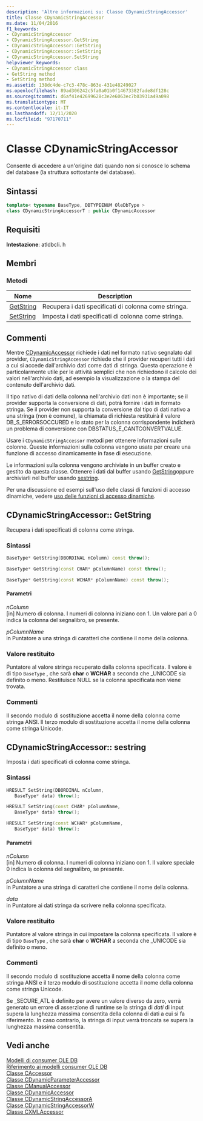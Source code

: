 ```yaml
---
description: 'Altre informazioni su: Classe CDynamicStringAccessor'
title: Classe CDynamicStringAccessor
ms.date: 11/04/2016
f1_keywords:
- CDynamicStringAccessor
- CDynamicStringAccessor.GetString
- CDynamicStringAccessor::GetString
- CDynamicStringAccessor::SetString
- CDynamicStringAccessor.SetString
helpviewer_keywords:
- CDynamicStringAccessor class
- GetString method
- SetString method
ms.assetid: 138dc4de-c7c3-478c-863e-431e48249027
ms.openlocfilehash: 89ad306242c5fa0a01b0f14673382fade8df128c
ms.sourcegitcommit: d6af41e42699628c3e2e6063ec7b03931a49a098
ms.translationtype: MT
ms.contentlocale: it-IT
ms.lasthandoff: 12/11/2020
ms.locfileid: "97170711"
---
```

# <a name="cdynamicstringaccessor-class"></a>Classe CDynamicStringAccessor

Consente di accedere a un'origine dati quando non si conosce lo schema del database (la struttura sottostante del database).

## <a name="syntax"></a>Sintassi

```cpp
template< typename BaseType, DBTYPEENUM OleDbType >
class CDynamicStringAccessorT : public CDynamicAccessor
```

## <a name="requirements"></a>Requisiti

**Intestazione**: atldbcli. h

## <a name="members"></a>Membri

### <a name="methods"></a>Metodi

| Nome | Description |
|-|-|
|[GetString](#getstring)|Recupera i dati specificati di colonna come stringa.|
|[SetString](#setstring)|Imposta i dati specificati di colonna come stringa.|

## <a name="remarks"></a>Commenti

Mentre [CDynamicAccessor](../../data/oledb/cdynamicaccessor-class.md) richiede i dati nel formato nativo segnalato dal provider, `CDynamicStringAccessor` richiede che il provider recuperi tutti i dati a cui si accede dall'archivio dati come dati di stringa. Questa operazione è particolarmente utile per le attività semplici che non richiedono il calcolo dei valori nell'archivio dati, ad esempio la visualizzazione o la stampa del contenuto dell'archivio dati.

Il tipo nativo di dati della colonna nell'archivio dati non è importante; se il provider supporta la conversione di dati, potrà fornire i dati in formato stringa. Se il provider non supporta la conversione dal tipo di dati nativo a una stringa (non è comune), la chiamata di richiesta restituirà il valore DB_S_ERRORSOCCURED e lo stato per la colonna corrispondente indicherà un problema di conversione con DBSTATUS_E_CANTCONVERTVALUE.

Usare i `CDynamicStringAccessor` metodi per ottenere informazioni sulle colonne. Queste informazioni sulla colonna vengono usate per creare una funzione di accesso dinamicamente in fase di esecuzione.

Le informazioni sulla colonna vengono archiviate in un buffer creato e gestito da questa classe. Ottenere i dati dal buffer usando [GetString](#getstring)oppure archiviarli nel buffer usando [sestring](#setstring).

Per una discussione ed esempi sull'uso delle classi di funzioni di accesso dinamiche, vedere [uso delle funzioni di accesso dinamiche](../../data/oledb/using-dynamic-accessors.md).

## <a name="cdynamicstringaccessorgetstring"></a><a name="getstring"></a> CDynamicStringAccessor:: GetString

Recupera i dati specificati di colonna come stringa.

### <a name="syntax"></a>Sintassi

```cpp
BaseType* GetString(DBORDINAL nColumn) const throw();

BaseType* GetString(const CHAR* pColumnName) const throw();

BaseType* GetString(const WCHAR* pColumnName) const throw();
```

#### <a name="parameters"></a>Parametri

*nColumn*<br/>
[in] Numero di colonna. I numeri di colonna iniziano con 1. Un valore pari a 0 indica la colonna del segnalibro, se presente.

*pColumnName*<br/>
in Puntatore a una stringa di caratteri che contiene il nome della colonna.

### <a name="return-value"></a>Valore restituito

Puntatore al valore stringa recuperato dalla colonna specificata. Il valore è di tipo `BaseType` , che sarà **char** o **WCHAR** a seconda che _UNICODE sia definito o meno. Restituisce NULL se la colonna specificata non viene trovata.

### <a name="remarks"></a>Commenti

Il secondo modulo di sostituzione accetta il nome della colonna come stringa ANSI. Il terzo modulo di sostituzione accetta il nome della colonna come stringa Unicode.

## <a name="cdynamicstringaccessorsetstring"></a><a name="setstring"></a> CDynamicStringAccessor:: sestring

Imposta i dati specificati di colonna come stringa.

### <a name="syntax"></a>Sintassi

```cpp
HRESULT SetString(DBORDINAL nColumn,
   BaseType* data) throw();

HRESULT SetString(const CHAR* pColumnName,
   BaseType* data) throw();

HRESULT SetString(const WCHAR* pColumnName,
   BaseType* data) throw();
```

#### <a name="parameters"></a>Parametri

*nColumn*<br/>
[in] Numero di colonna. I numeri di colonna iniziano con 1. Il valore speciale 0 indica la colonna del segnalibro, se presente.

*pColumnName*<br/>
in Puntatore a una stringa di caratteri che contiene il nome della colonna.

*data*<br/>
in Puntatore ai dati stringa da scrivere nella colonna specificata.

### <a name="return-value"></a>Valore restituito

Puntatore al valore stringa in cui impostare la colonna specificata. Il valore è di tipo `BaseType` , che sarà **char** o **WCHAR** a seconda che _UNICODE sia definito o meno.

### <a name="remarks"></a>Commenti

Il secondo modulo di sostituzione accetta il nome della colonna come stringa ANSI e il terzo modulo di sostituzione accetta il nome della colonna come stringa Unicode.

Se _SECURE_ATL è definito per avere un valore diverso da zero, verrà generato un errore di asserzione di runtime se la stringa di *dati* di input supera la lunghezza massima consentita della colonna di dati a cui si fa riferimento. In caso contrario, la stringa di input verrà troncata se supera la lunghezza massima consentita.

## <a name="see-also"></a>Vedi anche

[Modelli di consumer OLE DB](../../data/oledb/ole-db-consumer-templates-cpp.md)<br/>
[Riferimento ai modelli consumer OLE DB](../../data/oledb/ole-db-consumer-templates-reference.md)<br/>
[Classe CAccessor](../../data/oledb/caccessor-class.md)<br/>
[Classe CDynamicParameterAccessor](../../data/oledb/cdynamicparameteraccessor-class.md)<br/>
[Classe CManualAccessor](../../data/oledb/cmanualaccessor-class.md)<br/>
[Classe CDynamicAccessor](../../data/oledb/cdynamicaccessor-class.md)<br/>
[Classe CDynamicStringAccessorA](../../data/oledb/cdynamicstringaccessora-class.md)<br/>
[Classe CDynamicStringAccessorW](../../data/oledb/cdynamicstringaccessorw-class.md)<br/>
[Classe CXMLAccessor](../../data/oledb/cxmlaccessor-class.md)

